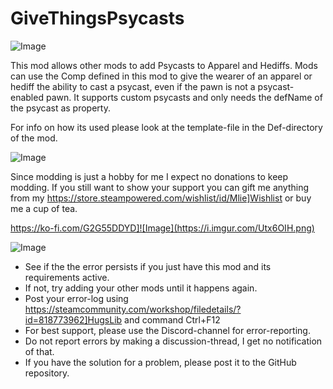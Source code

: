 # GiveThingsPsycasts

![Image](https://i.imgur.com/buuPQel.png)

This mod allows other mods to add Psycasts to Apparel and Hediffs.
Mods can use the Comp defined in this mod to give the wearer of an apparel or hediff the ability to cast a psycast, even if the pawn is not a psycast-enabled pawn.
It supports custom psycasts and only needs the defName of the psycast as property.

For info on how its used please look at the template-file in the Def-directory of the mod.
	
![Image](https://i.imgur.com/O0IIlYj.png)

Since modding is just a hobby for me I expect no donations to keep modding. If you still want to show your support you can gift me anything from my https://store.steampowered.com/wishlist/id/Mlie]Wishlist or buy me a cup of tea.

https://ko-fi.com/G2G55DDYD]![Image](https://i.imgur.com/Utx6OIH.png)


![Image](https://i.imgur.com/PwoNOj4.png)



-  See if the the error persists if you just have this mod and its requirements active.
-  If not, try adding your other mods until it happens again.
-  Post your error-log using https://steamcommunity.com/workshop/filedetails/?id=818773962]HugsLib and command Ctrl+F12
-  For best support, please use the Discord-channel for error-reporting.
-  Do not report errors by making a discussion-thread, I get no notification of that.
-  If you have the solution for a problem, please post it to the GitHub repository.




